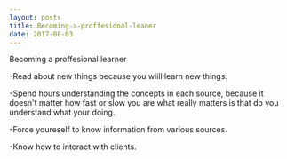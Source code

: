 ```yaml
---
layout: posts
title: Becoming-a-proffesional-leaner
date: 2017-08-03
---
```


Becoming a proffesional learner


-Read about new things because you wiill learn new things.

-Spend hours understanding  the concepts in each source, because it doesn't matter how fast or slow you are what really matters is that do you understand what your doing.

-Force youreself to know   information from  various sources.

-Know how to interact  with clients.
